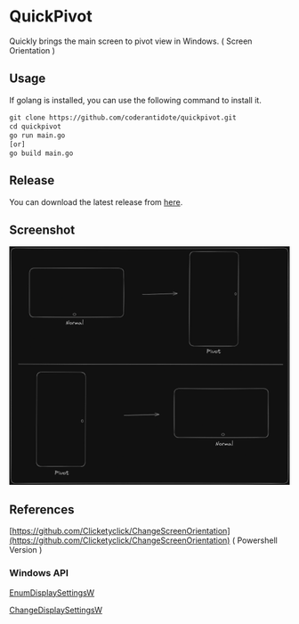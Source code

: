 # QuickPivot
Quickly brings the main screen to pivot view in Windows. ( Screen Orientation )
## Usage
If golang is installed, you can use the following command to install it.
```
git clone https://github.com/coderantidote/quickpivot.git
cd quickpivot
go run main.go 
[or] 
go build main.go
```
## Release
You can download the latest release from [here](https://github.com/coderantidote/quickpivot/releases).
## Screenshot
![Tux, the Linux mascot](screen.png)

## References

[https://github.com/Clicketyclick/ChangeScreenOrientation](https://github.com/Clicketyclick/ChangeScreenOrientation) ( Powershell Version )
### Windows API
[EnumDisplaySettingsW](https://docs.microsoft.com/en-us/windows/win32/api/winuser/nf-winuser-enumdisplaysettingsw)

[ChangeDisplaySettingsW](https://docs.microsoft.com/en-us/windows/win32/api/winuser/nf-winuser-changedisplaysettingsw)